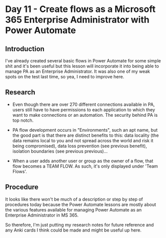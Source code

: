 

# Day 11 - Create flows as a Microsoft 365 Enterprise Administrator with Power Automate

## Introduction

I've already created several basic flows in Power Automate for some simple shit and it's been useful but this lesson will incorporate it into being able to manage PA as an Enterprise Administrator.  It was also one of my weak spots on the test last time, so yea, I need to improve here. 


## Research

- Even though there are over 270 different connections available in PA, users still have to have permissions to each application to which they want to make connections or an automation.  The security behind PA is top notch. 

- PA flow development occurs in "Environments", such an apt name, but the good part is that there are distinct benefits to this: data locality (the data remains local to you and not spread across the world and risk it being compromised), data loss prevention (see previous benefit), isolation boundaries (see previous previous)...

- When a user adds another user or group as the owner of a flow, that flow becomes a TEAM FLOW. As such, it's only displayed under 'Team Flows'. 

## Procedure

It looks like there won't be much of a description or step by step of procedures today because the Power Automate lessons are mostly about the various features available for managing Power Automate as an Enterprise Administrator in MS 365.  

So therefore, I'm just putting my research notes for future reference and any Anki cards I think could be made and might be useful up here. 



